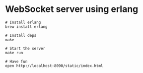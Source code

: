 # WebSocket server using erlang

```
# Install erlang
brew install erlang

# Install deps
make

# Start the server
make run

# Have fun
open http://localhost:8090/static/index.html
```
